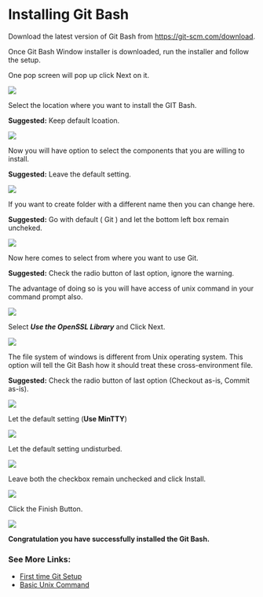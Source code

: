 # Installing Git Bash
Download the latest version of Git Bash from https://git-scm.com/download.

Once Git Bash Window installer is downloaded, run the installer and follow the setup.

One pop screen will pop up click Next on it.

![](image/git-installation/step1.png)

Select the location where you want to install the GIT Bash. 

**Suggested:** Keep default lcoation.

![](image/git-installation/step2.png)

Now you will have option to select the components that you are willing to install.

**Suggested:** Leave the default setting.

![](image/git-installation/step3.png)

If you want to create folder with a different name then you can change here.

**Suggested:** Go with default ( Git ) and let the bottom left box remain uncheked.

![](image/git-installation/step4.png)

Now here comes to select from where you want to use Git.

**Suggested:** Check the radio button of last option, ignore the warning.

The advantage of doing so is you will have access of unix command in your command prompt also.

![](image/git-installation/step6.png)

Select _**Use the OpenSSL Library**_ and Click Next.

![](image/git-installation/step7.png)

The file system of windows is different from Unix operating system. This option will tell the Git Bash how it should treat these cross-environment file.

**Suggested:** Check the radio button of last option (Checkout as-is, Commit as-is).

![](image/git-installation/step8.png)


Let the default setting (**Use MinTTY**)

![](image/git-installation/step9.png)

Let the default setting undisturbed.

![](image/git-installation/step10.png)

Leave both the checkbox remain unchecked and click Install.

![](image/git-installation/step11.png)

Click the Finish Button.

![](image/git-installation/step12.png)

**Congratulation you have successfully installed the Git Bash.**

### See More Links:
- [First time Git Setup]()
- [Basic Unix Command]()

